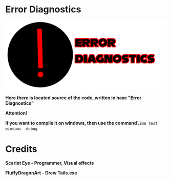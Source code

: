 # Error Diagnostics
![Logo ERROR](/github/Logo.png)

**Here there is located source of the code, written in haxe "Error Diagnostics"**

**Attention!**

**If you want to compile it on windows, then use the command**```lime test windows -debug```

# Credits

**Scarlet Eye - Programmer, Visual effects**

**FluffyDragonArt - Drew Tails.exe**

